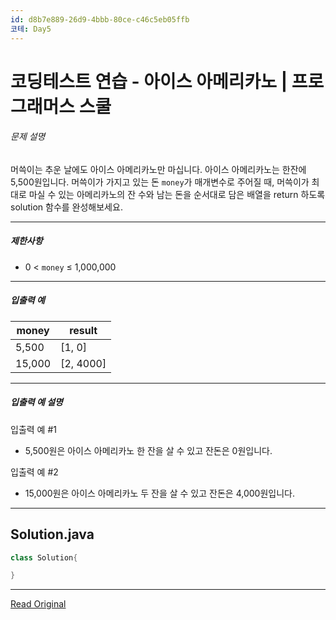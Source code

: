 ```yaml
---
id: d8b7e889-26d9-4bbb-80ce-c46c5eb05ffb
코테: Day5
---
```


# 코딩테스트 연습 - 아이스 아메리카노 | 프로그래머스 스쿨
###### 문제 설명

머쓱이는 추운 날에도 아이스 아메리카노만 마십니다. 아이스 아메리카노는 한잔에 5,500원입니다. 머쓱이가 가지고 있는 돈 `money`가 매개변수로 주어질 때, 머쓱이가 최대로 마실 수 있는 아메리카노의 잔 수와 남는 돈을 순서대로 담은 배열을 return 하도록 solution 함수를 완성해보세요.

---

##### 제한사항

* 0 < `money` ≤ 1,000,000

---

##### 입출력 예

| money  | result      |
| ------ | ----------- |
| 5,500  | \[1, 0\]    |
| 15,000 | \[2, 4000\] |

---

##### 입출력 예 설명

입출력 예 #1

* 5,500원은 아이스 아메리카노 한 잔을 살 수 있고 잔돈은 0원입니다.

입출력 예 #2

* 15,000원은 아이스 아메리카노 두 잔을 살 수 있고 잔돈은 4,000원입니다.

---
## Solution.java

```java
class Solution{

}
```

---
[Read Original](https://school.programmers.co.kr/learn/courses/30/lessons/120819)